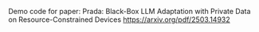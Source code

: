 Demo code for paper: Prada: Black-Box LLM Adaptation with Private Data on Resource-Constrained Devices
https://arxiv.org/pdf/2503.14932
